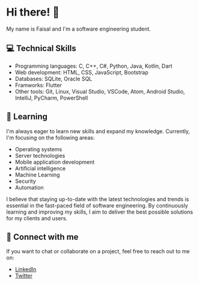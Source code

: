 # Hi there! 👋

My name is Faisal and I'm a software engineering student.

## 💻 Technical Skills

- Programming languages: C, C++, C#, Python, Java, Kotlin, Dart
- Web development: HTML, CSS, JavaScript, Bootstrap
- Databases: SQLite, Oracle SQL
- Framworks: Flutter
- Other tools: Git, Linux, Visual Studio, VSCode, Atom, Android Studio, IntelliJ, PyCharm, PowerShell

## 🌱 Learning

I'm always eager to learn new skills and expand my knowledge. Currently, I'm focusing on the following areas:

- Operating systems
- Server technologies
- Mobile application development
- Artificial intelligence
- Machine Learning
- Security
- Automation

I believe that staying up-to-date with the latest technologies and trends is essential in the fast-paced field of software engineering. By continuously learning and improving my skills, I aim to deliver the best possible solutions for my clients and users.

## 🔗 Connect with me

If you want to chat or collaborate on a project, feel free to reach out to me on:

- [LinkedIn](https://www.linkedin.com/in/faisal-dawod-170603211)
- [Twitter](https://www.twitter.com/@FaisalDawod55)
